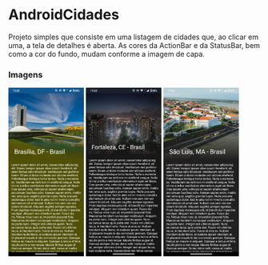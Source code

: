 # AndroidCidades

Projeto simples que consiste em uma listagem de cidades que, ao clicar em uma, a tela de detalhes é aberta.
As cores da ActionBar e da StatusBar, bem como a cor do fundo, mudam conforme a imagem de capa.

### Imagens

<p>
  <img src="./prtsc/brb.png" alt="Brasília" width="30%">
  <img src="./prtsc/for.png" alt="Fortaleza" width="30%">
  <img src="./prtsc/slz.png" alt="São Luís" width="30%">
</p>